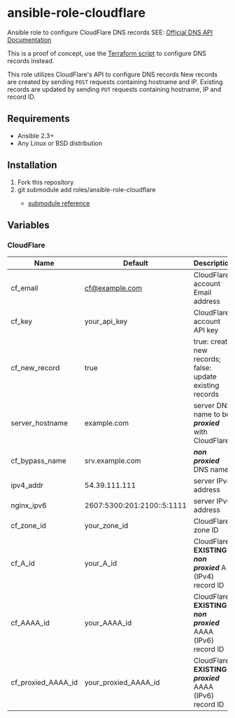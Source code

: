 # ansible-role-cloudflare
Ansible role to configure CloudFlare DNS records
SEE: [Official DNS API Documentation](https://api.cloudflare.com/#dns-records-for-a-zone-properties)

This is a proof of concept, use the [Terraform script](https://github.com/HauptJ/WordPress-CloudFlare-Terraform) to configure DNS records instead.

This role utilizes CloudFlare's API to configure DNS records
New records are created by sending `POST` requests containing hostname and IP.
Existing records are updated by sending `PUT` requests containing hostname, IP and
record ID.

## Requirements

- Ansible 2.3+
- Any Linux or BSD distribution

## Installation
1. Fork this repository
2. git submodule add <git host> roles/ansible-role-cloudflare
    - [submodule reference](https://chrisjean.com/git-submodules-adding-using-removing-and-updating/)

## Variables

### CloudFlare

| Name 						                  | Default 							                    | Description 										        |
|-----------------------------------|-------------------------------------------|-----------------------------------------|
| cf_email                          | cf@example.com                            | CloudFlare account Email address        |
| cf_key                            | your_api_key                              | CloudFlare account API key              |
| cf_new_record                     | true                                      | true: create new records; false: update existing records |
| server_hostname                   | example.com                               | server DNS name to be **_proxied_** with CloudFlare      |
| cf_bypass_name                    | srv.example.com                           | **_non proxied_** DNS name              |
| ipv4_addr                         | 54.39.111.111                             | server IPv4 address                     |
| nginx_ipv6                        | 2607:5300:201:2100::5:1111                | server IPv6 address                     |
| cf_zone_id                        | your_zone_id                              | CloudFlare zone ID                      |
| cf_A_id                           | your_A_id                                 | CloudFlare **EXISTING _non proxied_** A (IPv4) record ID     |
| cf_AAAA_id                        | your_AAAA_id                              | CloudFlare **EXISTING _non proxied_** AAAA (IPv6) record ID  |
| cf_proxied_AAAA_id                | your_proxied_AAAA_id                      | CloudFlare **EXISTING _proxied_** AAAA (IPv6) record ID      |
